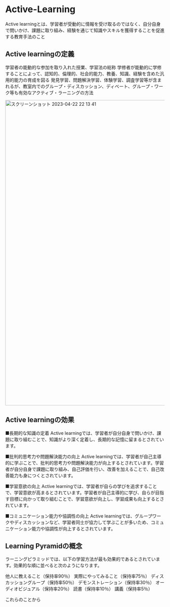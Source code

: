 # Active-Learning

Active learningとは、学習者が受動的に情報を受け取るのではなく、自分自身で問いかけ、課題に取り組み、経験を通じて知識やスキルを獲得することを促進する教育手法のこと

## Active learningの定義

学習者の能動的な参加を取り入れた授業、学習法の総称
学修者が能動的に学修することによって、認知的、倫理的、社会的能力、教養、知識、経験を含めた汎用的能力の育成を図る
発見学習、問題解決学習、体験学習、調査学習等が含まれるが、教室内でのグループ・ディスカッション、ディベート、グループ・ワーク等も有効なアクティブ・ラーニングの方法

<img width="965" alt="スクリーンショット 2023-04-22 22 13 41" src="https://user-images.githubusercontent.com/131435195/233787260-b37353e8-8bd8-4b93-a91d-768c9c2e6e97.png">


## Active learningの効果

■長期的な知識の定着
Active learningでは、学習者が自分自身で問いかけ、課題に取り組むことで、知識がより深く定着し、長期的な記憶に留まるとされています。

■批判的思考力や問題解決能力の向上
Active learningでは、学習者が自己主導的に学ぶことで、批判的思考力や問題解決能力が向上するとされています。学習者が自分自身で課題に取り組み、自己評価を行い、改善を加えることで、自己改善能力も身につくとされています。

■学習意欲の向上
Active learningでは、学習者が自らの学びを追求することで、学習意欲が高まるとされています。学習者が自己主導的に学び、自らが目指す目標に向かって取り組むことで、学習意欲が向上し、学習成果も向上するとされています。

■コミュニケーション能力や協調性の向上
Active learningでは、グループワークやディスカッションなど、学習者同士が協力して学ぶことが多いため、コミュニケーション能力や協調性が向上するとされています。


## Learning Pyramidの概念 

ラーニングピラミッドでは、以下の学習方法が最も効果的であるとされています。効果的な順に並べると次のようになります。

他人に教えること（保持率90％）
実際にやってみること（保持率75％）
ディスカッショングループ（保持率50％）
デモンストレーション（保持率30％）
オーディオビジュアル（保持率20％）
読書（保持率10％）
講義（保持率5％）

これらのことから

